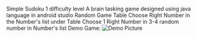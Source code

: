 Simple Sudoku
1 difficulty level
A brain tasking game designed using java language in android studio
Random Game Table
Choose Right Number in the Number's list under Table
Choose 1 Right Number in 3-4 random number in Number's list
Demo Game:
![Demo Picture](https://user-images.githubusercontent.com/50646925/68923425-e2448000-07b0-11ea-8e47-505d785c6f70.png)
